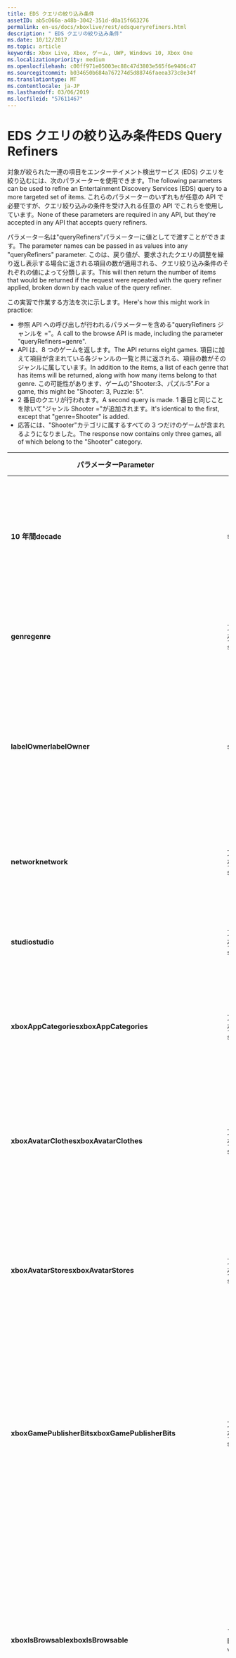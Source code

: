 ```yaml
---
title: EDS クエリの絞り込み条件
assetID: ab5c066a-a48b-3042-351d-d0a15f663276
permalink: en-us/docs/xboxlive/rest/edsqueryrefiners.html
description: " EDS クエリの絞り込み条件"
ms.date: 10/12/2017
ms.topic: article
keywords: Xbox Live, Xbox, ゲーム, UWP, Windows 10, Xbox One
ms.localizationpriority: medium
ms.openlocfilehash: c00ff971e05003ec88c47d3803e565f6e9406c47
ms.sourcegitcommit: b034650b684a767274d5d88746faeea373c8e34f
ms.translationtype: MT
ms.contentlocale: ja-JP
ms.lasthandoff: 03/06/2019
ms.locfileid: "57611467"
---
```

# <a name="eds-query-refiners"></a><span data-ttu-id="d7444-104">EDS クエリの絞り込み条件</span><span class="sxs-lookup"><span data-stu-id="d7444-104">EDS Query Refiners</span></span>
 
<a id="ID4EO"></a>

  
 
<span data-ttu-id="d7444-105">対象が絞られた一連の項目をエンターテイメント検出サービス (EDS) クエリを絞り込むには、次のパラメーターを使用できます。</span><span class="sxs-lookup"><span data-stu-id="d7444-105">The following parameters can be used to refine an Entertainment Discovery Services (EDS) query to a more targeted set of items.</span></span> <span data-ttu-id="d7444-106">これらのパラメーターのいずれもが任意の API で必要ですが、クエリ絞り込みの条件を受け入れる任意の API でこれらを使用しています。</span><span class="sxs-lookup"><span data-stu-id="d7444-106">None of these parameters are required in any API, but they're accepted in any API that accepts query refiners.</span></span>
 
<span data-ttu-id="d7444-107">パラメーター名は"queryRefiners"パラメーターに値としてで渡すことができます。</span><span class="sxs-lookup"><span data-stu-id="d7444-107">The parameter names can be passed in as values into any "queryRefiners" parameter.</span></span> <span data-ttu-id="d7444-108">このは、戻り値が、要求されたクエリの調整を繰り返し表示する場合に返される項目の数が適用される、クエリ絞り込み条件のそれぞれの値によって分類します。</span><span class="sxs-lookup"><span data-stu-id="d7444-108">This will then return the number of items that would be returned if the request were repeated with the query refiner applied, broken down by each value of the query refiner.</span></span>
 
<span data-ttu-id="d7444-109">この実習で作業する方法を次に示します。</span><span class="sxs-lookup"><span data-stu-id="d7444-109">Here's how this might work in practice:</span></span>
 
   * <span data-ttu-id="d7444-110">参照 API への呼び出しが行われるパラメーターを含める"queryRefiners ジャンルを ="。</span><span class="sxs-lookup"><span data-stu-id="d7444-110">A call to the browse API is made, including the parameter "queryRefiners=genre".</span></span>
   * <span data-ttu-id="d7444-111">API は、8 つのゲームを返します。</span><span class="sxs-lookup"><span data-stu-id="d7444-111">The API returns eight games.</span></span> <span data-ttu-id="d7444-112">項目に加えて項目が含まれている各ジャンルの一覧と共に返される、項目の数がそのジャンルに属しています。</span><span class="sxs-lookup"><span data-stu-id="d7444-112">In addition to the items, a list of each genre that has items will be returned, along with how many items belong to that genre.</span></span> <span data-ttu-id="d7444-113">この可能性があります、ゲームの"Shooter:3、パズル:5".</span><span class="sxs-lookup"><span data-stu-id="d7444-113">For a game, this might be "Shooter: 3, Puzzle: 5".</span></span>
   * <span data-ttu-id="d7444-114">2 番目のクエリが行われます。</span><span class="sxs-lookup"><span data-stu-id="d7444-114">A second query is made.</span></span> <span data-ttu-id="d7444-115">1 番目と同じことを除いて"ジャンル Shooter ="が追加されます。</span><span class="sxs-lookup"><span data-stu-id="d7444-115">It's identical to the first, except that "genre=Shooter" is added.</span></span>
   * <span data-ttu-id="d7444-116">応答には、"Shooter"カテゴリに属するすべての 3 つだけのゲームが含まれるようになりました。</span><span class="sxs-lookup"><span data-stu-id="d7444-116">The response now contains only three games, all of which belong to the "Shooter" category.</span></span>
  
| <span data-ttu-id="d7444-117">パラメーター</span><span class="sxs-lookup"><span data-stu-id="d7444-117">Parameter</span></span>| <span data-ttu-id="d7444-118">データ型</span><span class="sxs-lookup"><span data-stu-id="d7444-118">Data Type</span></span>| <span data-ttu-id="d7444-119">説明</span><span class="sxs-lookup"><span data-stu-id="d7444-119">Description</span></span>| 
| --- | --- | --- | 
| <span data-ttu-id="d7444-120"><b>10 年間</b></span><span class="sxs-lookup"><span data-stu-id="d7444-120"><b>decade</b></span></span>| <span data-ttu-id="d7444-121">string</span><span class="sxs-lookup"><span data-stu-id="d7444-121">string</span></span>| <span data-ttu-id="d7444-122">10 年間ですべての項目する必要がありますがリリースされています。</span><span class="sxs-lookup"><span data-stu-id="d7444-122">The decade in which all items must have been released.</span></span>| 
| <span data-ttu-id="d7444-123"><b>genre</b></span><span class="sxs-lookup"><span data-stu-id="d7444-123"><b>genre</b></span></span>| <span data-ttu-id="d7444-124">文字列の配列</span><span class="sxs-lookup"><span data-stu-id="d7444-124">array of string</span></span>| <span data-ttu-id="d7444-125">すべての項目が必要なジャンルのリスト。</span><span class="sxs-lookup"><span data-stu-id="d7444-125">The list of genres that all items must have.</span></span>| 
| <span data-ttu-id="d7444-126"><b>labelOwner</b></span><span class="sxs-lookup"><span data-stu-id="d7444-126"><b>labelOwner</b></span></span>| <span data-ttu-id="d7444-127">string</span><span class="sxs-lookup"><span data-stu-id="d7444-127">string</span></span>| <span data-ttu-id="d7444-128">アーティスト、アルバム、またはトラックに関連付けられている音楽のラベル。</span><span class="sxs-lookup"><span data-stu-id="d7444-128">The music label associated with the artist, album, or track.</span></span>| 
| <span data-ttu-id="d7444-129"><b>network</b></span><span class="sxs-lookup"><span data-stu-id="d7444-129"><b>network</b></span></span>| <span data-ttu-id="d7444-130">文字列の配列</span><span class="sxs-lookup"><span data-stu-id="d7444-130">array of string</span></span>| <span data-ttu-id="d7444-131">このネットワークは、アイテムを作成します。</span><span class="sxs-lookup"><span data-stu-id="d7444-131">The network that created the items.</span></span>| 
| <span data-ttu-id="d7444-132"><b>studio</b></span><span class="sxs-lookup"><span data-stu-id="d7444-132"><b>studio</b></span></span>| <span data-ttu-id="d7444-133">文字列の配列</span><span class="sxs-lookup"><span data-stu-id="d7444-133">array of string</span></span>| <span data-ttu-id="d7444-134">アイテムを作成、studio。</span><span class="sxs-lookup"><span data-stu-id="d7444-134">The studio that created the items.</span></span>| 
| <span data-ttu-id="d7444-135"><b>xboxAppCategories</b></span><span class="sxs-lookup"><span data-stu-id="d7444-135"><b>xboxAppCategories</b></span></span>| <span data-ttu-id="d7444-136">文字列の配列</span><span class="sxs-lookup"><span data-stu-id="d7444-136">array of string</span></span>| <span data-ttu-id="d7444-137">すべての Xbox アプリに必要なカテゴリの一覧。</span><span class="sxs-lookup"><span data-stu-id="d7444-137">The list of categories that all Xbox Apps must have.</span></span>| 
| <span data-ttu-id="d7444-138"><b>xboxAvatarClothes</b></span><span class="sxs-lookup"><span data-stu-id="d7444-138"><b>xboxAvatarClothes</b></span></span>| <span data-ttu-id="d7444-139">文字列の配列</span><span class="sxs-lookup"><span data-stu-id="d7444-139">array of string</span></span>| <span data-ttu-id="d7444-140">Clothing の種類の一覧に Xbox アバターのすべての項目が必要です。</span><span class="sxs-lookup"><span data-stu-id="d7444-140">The list of clothing types all Xbox Avatar items must have.</span></span>| 
| <span data-ttu-id="d7444-141"><b>xboxAvatarStores</b></span><span class="sxs-lookup"><span data-stu-id="d7444-141"><b>xboxAvatarStores</b></span></span>| <span data-ttu-id="d7444-142">文字列の配列</span><span class="sxs-lookup"><span data-stu-id="d7444-142">array of string</span></span>| <span data-ttu-id="d7444-143">アバターの項目が属する必要がありますすべてを Xbox にストアの一覧。</span><span class="sxs-lookup"><span data-stu-id="d7444-143">The list of stores to which all Xbox avatar items must belong.</span></span>| 
| <span data-ttu-id="d7444-144"><b>xboxGamePublisherBits</b></span><span class="sxs-lookup"><span data-stu-id="d7444-144"><b>xboxGamePublisherBits</b></span></span>| <span data-ttu-id="d7444-145">文字列の配列</span><span class="sxs-lookup"><span data-stu-id="d7444-145">array of string</span></span>| <span data-ttu-id="d7444-146">すべてのゲームの種類の項目または AppType 項目で設定する必要がありますゲームの発行元のビットの一覧。</span><span class="sxs-lookup"><span data-stu-id="d7444-146">The list of game publisher bits that must be set on all GameType items or AppType items.</span></span>| 
| <span data-ttu-id="d7444-147"><b>xboxIsBrowsable</b></span><span class="sxs-lookup"><span data-stu-id="d7444-147"><b>xboxIsBrowsable</b></span></span>| <span data-ttu-id="d7444-148">ブール値</span><span class="sxs-lookup"><span data-stu-id="d7444-148">Boolean value</span></span>| <span data-ttu-id="d7444-149">場合<b>true</b>、実践的なコンテンツだけでなく、直接操作ではない完全なゲームが返されます。</span><span class="sxs-lookup"><span data-stu-id="d7444-149">If <b>true</b>, will return full games which are not directly actionable in addition to actionable content.</span></span> <span data-ttu-id="d7444-150">既定値は<b>false</b>します。</span><span class="sxs-lookup"><span data-stu-id="d7444-150">Defaults to <b>false</b>.</span></span>| 
| <span data-ttu-id="d7444-151"><b>xboxHasChildMediaItemTypes</b></span><span class="sxs-lookup"><span data-stu-id="d7444-151"><b>xboxHasChildMediaItemTypes</b></span></span>| <span data-ttu-id="d7444-152">文字列の配列</span><span class="sxs-lookup"><span data-stu-id="d7444-152">array of string</span></span>| <span data-ttu-id="d7444-153">ゲームのメディアのグループにすべての返された項目のメディア項目の種類が指定された値のいずれかの子が必要です。</span><span class="sxs-lookup"><span data-stu-id="d7444-153">All returned items with a media group of Game must have children whose media item type is one of the provided values.</span></span>| 
  
<a id="ID4EEF"></a>

 
## <a name="see-also"></a><span data-ttu-id="d7444-154">関連項目</span><span class="sxs-lookup"><span data-stu-id="d7444-154">See also</span></span>
 
<a id="ID4EGF"></a>

 
##### <a name="parent"></a><span data-ttu-id="d7444-155">Parent</span><span class="sxs-lookup"><span data-stu-id="d7444-155">Parent</span></span>  

[<span data-ttu-id="d7444-156">その他の参照</span><span class="sxs-lookup"><span data-stu-id="d7444-156">Additional Reference</span></span>](atoc-xboxlivews-reference-additional.md)

  
<a id="ID4ESF"></a>

 
##### <a name="further-information"></a><span data-ttu-id="d7444-157">詳細情報</span><span class="sxs-lookup"><span data-stu-id="d7444-157">Further Information</span></span> 

[<span data-ttu-id="d7444-158">Marketplace の Uri</span><span class="sxs-lookup"><span data-stu-id="d7444-158">Marketplace URIs</span></span>](../uri/marketplace/atoc-reference-marketplace.md)

   
